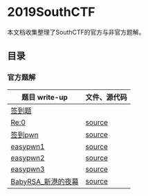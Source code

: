 # 2019SouthCTF

本文档收集整理了SouthCTF的官方与非官方题解。

## 目录

### 官方题解

| 题目 write-up                     | 文件、源代码        |
| -------------------------------- | ------------------- |
| [签到题](签到/README.md)         |                     |
| [Re:0](Reverse/re0/README.md)   |   [source](Reverse/re0/src)     |
| [签到pwn](Pwn/pwn0/README.md)    |   [source](Pwn/pwn0/src)     |
| [easypwn1](Pwn/pwn1/README.md)    |   [source](Pwn/pwn1/src)     |
| [easypwn2](Pwn/pwn2/README.md)    |   [source](Pwn/pwn2/src)     |
| [easypwn3](Pwn/pwn3/README.md)    |   [source](Pwn/pwn3/src)     |
| [BabyRSA_新港的夜幕](Crypto/BabyRSA_新港的夜幕/README.md) | [source](Crypto/BabyRSA/src) |
